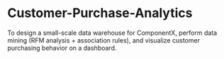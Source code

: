 # Customer-Purchase-Analytics
To design a small-scale data warehouse for ComponentX, perform data mining (RFM analysis + association rules), and visualize customer purchasing behavior on a dashboard.
